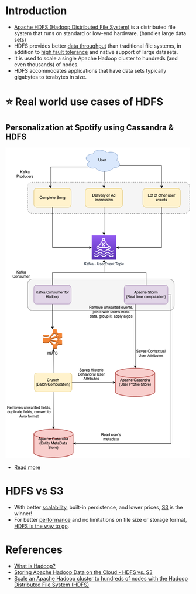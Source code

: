 
# Introduction
- [Apache HDFS (Hadoop Distributed File System)](https://hadoop.apache.org/docs/r1.2.1/hdfs_design.html) is a distributed file system that runs on standard or low-end hardware. (handles large data sets)
- HDFS provides better [data throughput](../../0_SystemGlossaries/LatencyThroughput.md) than traditional file systems, in addition to [high fault tolerance](../../0_SystemGlossaries/FaultTolerance&DisasterRecovery.md) and native support of large datasets.
- It is used to scale a single Apache Hadoop cluster to hundreds (and even thousands) of nodes.
- HDFS accommodates applications that have data sets typically gigabytes to terabytes in size.

# :star: Real world use cases of HDFS

## Personalization at Spotify using Cassandra & HDFS

[![img.png](../../../3_HLDDesignProblems/PersonalizationSpotify/assets/PersonalizationSpotify.drawio.png)](../../../3_HLDDesignProblems/PersonalizationSpotify)

- [Read more](../../../3_HLDDesignProblems/PersonalizationSpotify)

# HDFS vs S3
- With better [scalability](../../0_SystemGlossaries/Scalability.md), built-in persistence, and lower prices, [S3](../../../2_AWSComponents/7_StorageServices/AmazonS3.md) is the winner!
- For better [performance](../../0_SystemGlossaries/LatencyThroughput.md) and no limitations on file size or storage format, [HDFS is the way to go](https://www.integrate.io/blog/storing-apache-hadoop-data-cloud-hdfs-vs-s3/).

# References
- [What is Hadoop?](https://aws.amazon.com/emr/details/hadoop/what-is-hadoop/)
- [Storing Apache Hadoop Data on the Cloud - HDFS vs. S3](https://www.integrate.io/blog/storing-apache-hadoop-data-cloud-hdfs-vs-s3/)
- [Scale an Apache Hadoop cluster to hundreds of nodes with the Hadoop Distributed File System (HDFS)](https://www.ibm.com/in-en/topics/hdfs)